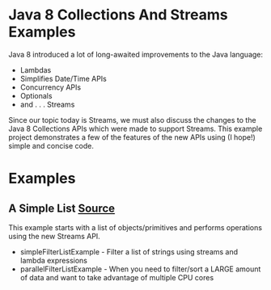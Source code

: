 # Java 8 Collections And Streams Examples

Java 8 introduced a lot of long-awaited improvements to the Java language:
* Lambdas
* Simplifies Date/Time APIs
* Concurrency APIs
* Optionals
* and . . . Streams

Since our topic today is Streams, we must also discuss the changes to the Java 8 
Collections APIs which were made to support Streams. This example project demonstrates
a few of the features of the new APIs using (I hope!) simple and concise code.

# Examples

## A Simple List [Source](src/main/java/us/juggl/twentysixteen/august/SimpleList.java)
This example starts with a list of objects/primitives and performs operations 
using the new Streams API.
* simpleFilterListExample - Filter a list of strings using streams and lambda expressions
* parallelFilterListExample - When you need to filter/sort a LARGE amount of data and want to take advantage of multiple CPU cores
